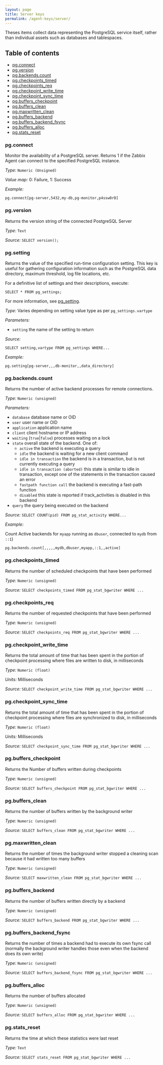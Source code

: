 ```yaml
---
layout: page
title: Server keys
permalink: /agent-keys/server/
---
```


Theses items collect data representing the PostgreSQL service itself, rather
than individual assets such as databases and tablespaces.


## Table of contents

* [pg.connect](#pgconnect)
* [pg.version](#pgversion)
* [pg.backends.count](#pgbackendscount)
* [pg.checkpoints_timed](#pgcheckpointstimed)
* [pg.checkpoints_req](#pgcheckpointsreq)
* [pg.checkpoint_write_time](#pgcheckpointwritetime)
* [pg.checkpoint_sync_time](#pgcheckpointsynctime)
* [pg.buffers_checkpoint](#pgbufferscheckpoint)
* [pg.buffers_clean](#pgbuffersclean)
* [pg.maxwritten_clean](#pgmaxwrittenclean)
* [pg.buffers_backend](#pgbuffersbackend)
* [pg.buffers_backend_fsync](#pgbuffersbackendfsync)
* [pg.buffers_alloc](#pgbuffersalloc)
* [pg.stats_reset](#pgstatsreset)

### pg.connect

Monitor the availability of a PostgreSQL server. Returns 1 if the Zabbix Agent
can connect to the specified PostgreSQL instance.

*Type:* `Numeric (Unsigned)`

*Value map:* 0: Failure, 1: Success

*Example:*
    
    pg.connect[pg-server,5432,my-db,pg-monitor,p4ssw0rD]


### pg.version

Returns the version string of the connected PostgreSQL Server

*Type:* `Text`  

*Source:* `SELECT version();`

### pg.setting

Returns the value of the specified run-time configuration setting. This key is
useful for gathering configuration information such as the PostgreSQL data
directory, maximum threshold, log file locations, etc.

For a definitive list of settings and their descriptions, execute:

    SELECT * FROM pg_settings;

For more information, see [pg_setting](http://www.postgresql.org/docs/9.4/static/view-pg-settings.html).

*Type:* Varies depending on setting value type as per `pg_settings.vartype`

*Parameters:*

  * `setting` the name of the setting to return

*Source:* 
    
    SELECT setting,vartype FROM pg_settings WHERE...

*Example:*

    pg.setting[pg-server,,,db-monitor,,data_directory]


### pg.backends.count

Returns the number of active backend processes for remote connections.

*Type:* `Numeric (unsigned)`

*Parameters:*

  * `database` database name or OID
  * `user` user name or OID
  * `application` application name
  * `client` client hostname or IP address
  * `waiting` (`true`\|`false`) processes waiting on a lock
  * `state` overall state of the backend. One of:
    * `active` the backend is executing a query
    * `idle` the backend is waiting for a new client command
    * `idle in transaction` the backend is in a transaction, but is not
      currently executing a query
    * `idle in transaction (aborted)` this state is similar to idle in
      transaction, except one of the statements in the transaction caused an
      error
    * `fastpath function call` the backend is executing a fast-path function
    * `disabled` this state is reported if track_activities is disabled in
      this backend
  * `query` the query being executed on the backend

*Source:* `SELECT COUNT(pid) FROM pg_stat_activity WHERE...`

*Example:* 

Count Active backends for `myapp` running as `dbuser`, connected to
`mydb` from `::1`)

    pg.backends.count[,,,,,mydb,dbuser,myapp,::1,,active]


### pg.checkpoints_timed

Returns the number of scheduled checkpoints that have been performed

*Type:* `Numeric (unsigned)`

*Source:* `SELECT checkpoints_timed FROM pg_stat_bgwriter WHERE ...`
    

### pg.checkpoints_req

Returns the number of requested checkpoints that have been performed

*Type:* `Numeric (unsigned)`

*Source:* `SELECT checkpoints_req FROM pg_stat_bgwriter WHERE ...`
  

### pg.checkpoint_write_time

Returns the total amount of time that has been spent in the portion of
checkpoint processing where files are written to disk, in milliseconds

*Type:* `Numeric (float)`

*Units:* Milliseconds

*Source:* `SELECT checkpoint_write_time FROM pg_stat_bgwriter WHERE ...`
  

### pg.checkpoint_sync_time

Returns the total amount of time that has been spent in the portion of
checkpoint processing where files are synchronized to disk, in milliseconds

*Type:* `Numeric (float)`

*Units:* Milliseconds

*Source:* `SELECT checkpoint_sync_time FROM pg_stat_bgwriter WHERE ...`
    

### pg.buffers_checkpoint

Returns the Number of buffers written during checkpoints

*Type:* `Numeric (unsigned)`

*Source:* `SELECT buffers_checkpoint FROM pg_stat_bgwriter WHERE ...`


### pg.buffers_clean

Returns the number of buffers written by the background writer

*Type:* `Numeric (unsigned)`

*Source:* `SELECT buffers_clean FROM pg_stat_bgwriter WHERE ...`

 
### pg.maxwritten_clean

Returns the number of times the background writer stopped a cleaning scan
because it had written too many buffers

*Type:* `Numeric (unsigned)`

*Source:* `SELECT maxwritten_clean FROM pg_stat_bgwriter WHERE ...`


### pg.buffers_backend

Returns the number of buffers written directly by a backend

*Type:* `Numeric (unsigned)`

*Source:* `SELECT buffers_backend FROM pg_stat_bgwriter WHERE ...`


### pg.buffers_backend_fsync

Returns the number of times a backend had to execute its own fsync call
(normally the background writer handles those even when the backend does
its own write)

*Type:* `Numeric (unsigned)`

*Source:* `SELECT buffers_backend_fsync FROM pg_stat_bgwriter WHERE ...`


### pg.buffers_alloc

Returns the number of buffers allocated

*Type:* `Numeric (unsigned)`

*Source:* `SELECT buffers_alloc FROM pg_stat_bgwriter WHERE ...`

    
### pg.stats_reset

Returns the time at which these statistics were last reset

*Type:* `Text`

*Source:* `SELECT stats_reset FROM pg_stat_bgwriter WHERE ...`
